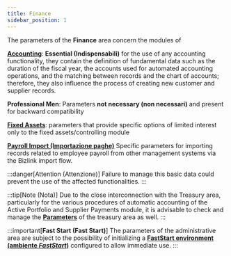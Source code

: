 ```yaml
---
title: Finance
sidebar_position: 1
---
```


The parameters of the **Finance** area concern the modules of 

[**Accounting**](/docs/configurations/parameters/finance/accounting-parameters): **Essential (Indispensabili)** for the use of any accounting functionality, they contain the definition of fundamental data such as the duration of the fiscal year, the accounts used for automated accounting operations, and the matching between records and the chart of accounts; therefore, they also influence the process of creating new customer and supplier records.

**Professional Men**: Parameters **not necessary (non necessari)** and present for backward compatibility

[**Fixed Assets**](/docs/configurations/parameters/finance/fixed-assets-parameters): parameters that provide specific options of limited interest only to the fixed assets/controlling module

[**Payroll Import (Importazione paghe)**](/docs/configurations/parameters/finance/payroll-import-parameters) Specific parameters for importing records related to employee payroll from other management systems via the Bizlink import flow.

:::danger[Attention (Attenzione)]
Failure to manage this basic data could prevent the use of the affected functionalities.
:::

:::tip[Note (Nota)]
Due to the close interconnection with the Treasury area, particularly for the various procedures of automatic accounting of the Active Portfolio and Supplier Payments module, it is advisable to check and manage the [**Parameters**](/docs/configurations/parameters/treasury/general-overview) of the treasury area as well.
:::

:::important[**Fast Start (Fast Start)**]
The parameters of the administrative area are subject to the possibility of initializing a [**FastStart environment (ambiente *FastStart*)**](/docs/guide/fast-start) configured to allow immediate use.
:::